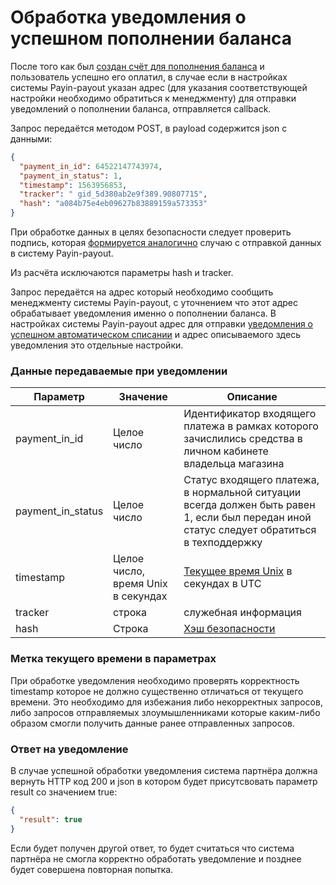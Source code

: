 # Обработка уведомления о успешном пополнении баланса

После того как был [создан счёт для пополнения баланса](create-invoice.md) и пользователь успешно его оплатил,
в случае если в настройках системы Payin-payout указан адрес (для указания соответствующей настройки необходимо 
обратиться к менеджменту) для отправки уведомлений о пополнении баланса, отправляется callback.

Запрос передаётся методом POST, в payload содержится json c данными:

```json
{
  "payment_in_id": 64522147743974,
  "payment_in_status": 1,
  "timestamp": 1563956853,
  "tracker": " gid_5d380ab2e9f389.90807715",
  "hash": "a084b75e4eb09627b83889159a573353"
}
```

При обработке данных в целях безопасности следует проверить подпись, которая 
[формируется аналогично](calculate-hash.md) случаю с отправкой данных в систему Payin-payout.

Из расчёта исключаются параметры hash и tracker.

Запрос передаётся на адрес который необходимо сообщить менеджменту системы Payin-payout, с уточнением что этот адрес
обрабатывает уведомления именно о пополнении баланса. В настройках системы Payin-payout адрес для отправки [уведомления
о успешном автоматическом списании](callback-handling.md) и адрес описываемого здесь уведомления это отдельные настройки.

### Данные передаваемые при уведомлении

|Параметр|Значение|Описание|
|---|---|---|
|payment_in_id  |Целое число |Идентификатор входящего платежа в рамках которого зачислились средства в личном кабинете владельца магазина |
|payment_in_status  |Целое число |Статус входящего платежа, в нормальной ситуации всегда должен быть равен 1, если был передан иной статус следует обратиться в техподдержку |
|timestamp   | Целое число, время Unix в секундах | [Текущее время Unix](calculate-hash.md#Метка-текущего-времени-в-параметрах) в секундах в UTC |
|tracker   |строка   |служебная информация   |
|hash   | Строка  |[Хэш безопасности](calculate-hash.md)   |

### Метка текущего времени в параметрах

При обработке уведомления необходимо проверять корректность timestamp которое не должно существенно
отличаться от текущего времени. Это необходимо для избежания либо некорректных запросов, либо запросов
отправляемых злоумышленниками которые каким-либо образом смогли получить данные ранее отправленных запросов.

### Ответ на уведомление

В случае успешной обработки уведомления система партнёра должна вернуть HTTP код 200 и json
в котором будет присутсвовать параметр result со значением true:

```json
{ 
  "result": true
}
```

Если будет получен другой ответ, то будет считаться что система партнёра не смогла корректно
обработать уведомление и позднее будет совершена повторная попытка.
